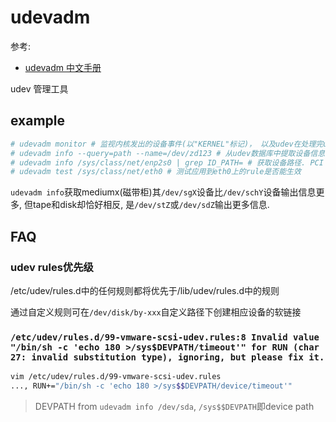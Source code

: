 # udevadm
参考:
- [udevadm 中文手册](http://www.jinbuguo.com/systemd/udevadm.html)

udev 管理工具

## example
```bash
# udevadm monitor # 监视内核发出的设备事件(以"KERNEL"标记)， 以及udev在处理完udev规则之后发出的事件(以"UDEV"标记)，并在控制台上输出事件的设备路径(devpath)
# udevadm info --query=path --name=/dev/zd123 # 从udev数据库中提取设备信息
# udevadm info /sys/class/net/enp2s0 | grep ID_PATH= # 获取设备路径. PCI ID 是连接到系统的设备的唯一标识符.
# udevadm test /sys/class/net/eth0 # 测试应用到eth0上的rule是否能生效
```

`udevadm info`获取mediumx(磁带柜)其`/dev/sgX`设备比`/dev/schY`设备输出信息更多, 但tape和disk却恰好相反, 是`/dev/stZ`或`/dev/sdZ`输出更多信息.

## FAQ
### udev rules优先级
/etc/udev/rules.d中的任何规则都将优先于/lib/udev/rules.d中的规则

通过自定义规则可在`/dev/disk/by-xxx`自定义路径下创建相应设备的软链接

### `/etc/udev/rules.d/99-vmware-scsi-udev.rules:8 Invalid value "/bin/sh -c 'echo 180 >/sys$DEVPATH/timeout'" for RUN (char 27: invalid substitution type), ignoring, but please fix it.`
```bash
vim /etc/udev/rules.d/99-vmware-scsi-udev.rules
..., RUN+="/bin/sh -c 'echo 180 >/sys$$DEVPATH/device/timeout'"
```

> DEVPATH from `udevadm info /dev/sda`, `/sys$$DEVPATH`即device path
